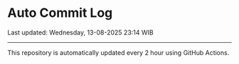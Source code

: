 # Auto Commit Log

Last updated: Wednesday, 13-08-2025 23:14 WIB

---

This repository is automatically updated every 2 hour using GitHub Actions.
